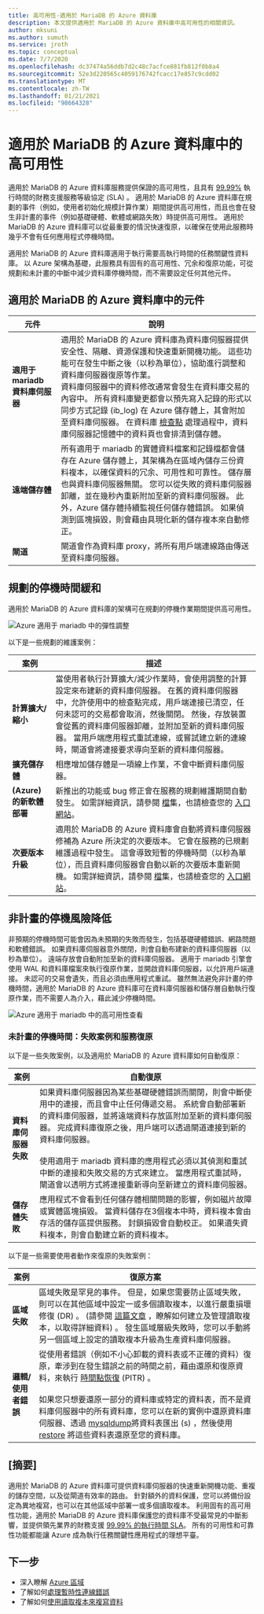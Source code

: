 ```yaml
---
title: 高可用性-適用於 MariaDB 的 Azure 資料庫
description: 本文提供適用於 MariaDB 的 Azure 資料庫中高可用性的相關資訊。
author: mksuni
ms.author: sumuth
ms.service: jroth
ms.topic: conceptual
ms.date: 7/7/2020
ms.openlocfilehash: dc37474a56ddb7d2c48c7acfce881fb812f0b8a4
ms.sourcegitcommit: 52e3d220565c4059176742fcacc17e857c9cdd02
ms.translationtype: MT
ms.contentlocale: zh-TW
ms.lasthandoff: 01/21/2021
ms.locfileid: "98664328"
---
```

# <a name="high-availability-in-azure-database-for-mariadb"></a>適用於 MariaDB 的 Azure 資料庫中的高可用性
適用於 MariaDB 的 Azure 資料庫服務提供保證的高可用性，且具有 [99.99%](https://azure.microsoft.com/support/legal/sla/MariaDB) 執行時間的財務支援服務等級協定 (SLA) 。 適用於 MariaDB 的 Azure 資料庫在規劃的事件（例如，使用者初始化規模計算作業）期間提供高可用性，而且也會在發生非計畫的事件（例如基礎硬體、軟體或網路失敗）時提供高可用性。 適用於 MariaDB 的 Azure 資料庫可以從最重要的情況快速復原，以確保在使用此服務時幾乎不會有任何應用程式停機時間。

適用於 MariaDB 的 Azure 資料庫適用于執行需要高執行時間的任務關鍵性資料庫。 以 Azure 架構為基礎，此服務具有固有的高可用性、冗余和復原功能，可從規劃和未計畫的中斷中減少資料庫停機時間，而不需要設定任何其他元件。 

## <a name="components-in-azure-database-for-mariadb"></a>適用於 MariaDB 的 Azure 資料庫中的元件

| **元件** | **說明**|
| ------------ | ----------- |
| <b>適用于 mariadb 資料庫伺服器 | 適用於 MariaDB 的 Azure 資料庫為資料庫伺服器提供安全性、隔離、資源保護和快速重新開機功能。 這些功能可在發生中斷之後（以秒為單位），協助進行調整和資料庫伺服器復原等作業。 <br/> 資料庫伺服器中的資料修改通常會發生在資料庫交易的內容中。 所有資料庫變更都會以預先寫入記錄的形式以同步方式記錄 (ib_log) 在 Azure 儲存體上，其會附加至資料庫伺服器。 在資料庫 [檢查點](https://mariadb.com/kb/innodb-redo-log/#checkpoints) 處理過程中，資料庫伺服器記憶體中的資料頁也會排清到儲存體。 |
| <b>遠端儲存體 | 所有適用于 mariadb 的實體資料檔案和記錄檔都會儲存在 Azure 儲存體上，其架構為在區域內儲存三份資料複本，以確保資料的冗余、可用性和可靠性。 儲存層也與資料庫伺服器無關。 您可以從失敗的資料庫伺服器卸離，並在幾秒內重新附加至新的資料庫伺服器。 此外，Azure 儲存體持續監視任何儲存體錯誤。 如果偵測到區塊損毀，則會藉由具現化新的儲存複本來自動修正。 |
| <b>閘道 | 閘道會作為資料庫 proxy，將所有用戶端連線路由傳送至資料庫伺服器。 |

## <a name="planned-downtime-mitigation"></a>規劃的停機時間緩和
適用於 MariaDB 的 Azure 資料庫的架構可在規劃的停機作業期間提供高可用性。 

![Azure 適用于 mariadb 中的彈性調整](./media/concepts-high-availability/elastic-scaling-mariadb-server.png)

以下是一些規劃的維護案例：

| **案例** | **描述**|
| ------------ | ----------- |
| <b>計算擴大/縮小 | 當使用者執行計算擴大/減少作業時，會使用調整的計算設定來布建新的資料庫伺服器。 在舊的資料庫伺服器中，允許使用中的檢查點完成，用戶端連接已清空，任何未認可的交易都會取消，然後關閉。 然後，存放裝置會從舊的資料庫伺服器卸離，並附加至新的資料庫伺服器。 當用戶端應用程式重試連線，或嘗試建立新的連線時，閘道會將連接要求導向至新的資料庫伺服器。|
| <b>擴充儲存體 | 相應增加儲存體是一項線上作業，不會中斷資料庫伺服器。|
| <b> (Azure) 的新軟體部署 | 新推出的功能或 bug 修正會在服務的規劃維護期間自動發生。 如需詳細資訊，請參閱 [檔](concepts-monitoring.md#planned-maintenance-notification)集，也請檢查您的 [入口網站](https://aka.ms/servicehealthpm)。|
| <b>次要版本升級 | 適用於 MariaDB 的 Azure 資料庫會自動將資料庫伺服器修補為 Azure 所決定的次要版本。 它會在服務的已規劃維護過程中發生。 這會導致短暫的停機時間（以秒為單位），而且資料庫伺服器會自動以新的次要版本重新開機。 如需詳細資訊，請參閱 [檔](concepts-monitoring.md#planned-maintenance-notification)集，也請檢查您的 [入口網站](https://aka.ms/servicehealthpm)。|


##  <a name="unplanned-downtime-mitigation"></a>非計畫的停機風險降低

非預期的停機時間可能會因為未預期的失敗而發生，包括基礎硬體錯誤、網路問題和軟體錯誤。 如果資料庫伺服器意外關閉，則會自動布建新的資料庫伺服器（以秒為單位）。 遠端存放會自動附加至新的資料庫伺服器。 適用于 mariadb 引擎會使用 WAL 和資料庫檔案來執行復原作業，並開啟資料庫伺服器，以允許用戶端連接。 未認可的交易會遺失，而且必須由應用程式重試。 雖然無法避免非計畫的停機時間，適用於 MariaDB 的 Azure 資料庫可在資料庫伺服器和儲存層自動執行復原作業，而不需要人為介入，藉此減少停機時間。 


![Azure 適用于 mariadb 中的高可用性查看](./media/concepts-high-availability/availability-mariadb-server.png)

### <a name="unplanned-downtime-failure-scenarios-and-service-recovery"></a>未計畫的停機時間：失敗案例和服務復原
以下是一些失敗案例，以及適用於 MariaDB 的 Azure 資料庫如何自動復原：

| **案例** | **自動復原** |
| ---------- | ---------- |
| <B>資料庫伺服器失敗 | 如果資料庫伺服器因為某些基礎硬體錯誤而關閉，則會中斷使用中的連接，而且會中止任何傳遞交易。 系統會自動部署新的資料庫伺服器，並將遠端資料存放區附加至新的資料庫伺服器。 完成資料庫復原之後，用戶端可以透過閘道連接到新的資料庫伺服器。 <br /> <br /> 使用適用于 mariadb 資料庫的應用程式必須以其偵測和重試中斷的連接和失敗交易的方式來建立。  當應用程式重試時，閘道會以透明方式將連接重新導向至新建立的資料庫伺服器。 |
| <B>儲存體失敗 | 應用程式不會看到任何儲存體相關問題的影響，例如磁片故障或實體區塊損毀。 當資料儲存在3個複本中時，資料複本會由存活的儲存區提供服務。 封鎖損毀會自動校正。 如果遺失資料複本，則會自動建立新的資料複本。 |

以下是一些需要使用者動作來復原的失敗案例：

| **案例** | **復原方案** |
| ---------- | ---------- |
| <b> 區域失敗 | 區域失敗是罕見的事件。 但是，如果您需要防止區域失敗，則可以在其他區域中設定一或多個讀取複本，以進行嚴重損壞修復 (DR) 。  (請參閱 [這篇文章](howto-read-replicas-portal.md) ，瞭解如何建立及管理讀取複本，以取得詳細資料) 。 發生區域層級失敗時，您可以手動將另一個區域上設定的讀取複本升級為生產資料庫伺服器。 |
| <b> 邏輯/使用者錯誤 | 從使用者錯誤（例如不小心卸載的資料表或不正確的資料）復原，牽涉到在發生錯誤之前的時間之前，藉由還原和復原資料，來執行 [時間點恢復](concepts-backup.md) (PITR) 。<br> <br>  如果您只想要還原一部分的資料庫或特定的資料表，而不是資料庫伺服器中的所有資料庫，您可以在新的實例中還原資料庫伺服器、透過 [mysqldump](howto-migrate-dump-restore.md)將資料表匯出 (s) ，然後使用 [restore](howto-migrate-dump-restore.md#restore-your-mariadb-database) 將這些資料表還原至您的資料庫。 |



## <a name="summary"></a>[摘要]

適用於 MariaDB 的 Azure 資料庫可提供資料庫伺服器的快速重新開機功能、重複的儲存空間，以及從閘道有效率的路由。 針對額外的資料保護，您可以將備份設定為異地複寫，也可以在其他區域中部署一或多個讀取複本。 利用固有的高可用性功能，適用於 MariaDB 的 Azure 資料庫保護您的資料庫不受最常見的中斷影響，並提供領先業界的財務支援 [99.99% 的執行時間 SLA](https://azure.microsoft.com/support/legal/sla/MariaDB)。 所有的可用性和可靠性功能都能讓 Azure 成為執行任務關鍵性應用程式的理想平臺。

## <a name="next-steps"></a>下一步
- 深入瞭解 [Azure 區域](../availability-zones/az-overview.md)
- 了解如何[處理暫時性連線錯誤](concepts-connectivity.md)
- 了解如何[使用讀取複本來複寫資料](howto-read-replicas-portal.md)